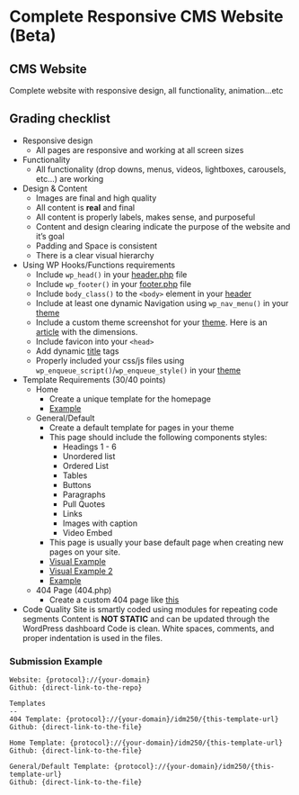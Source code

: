 # Complete Responsive CMS Website (Beta)

## CMS Website

Complete website with responsive design, all functionality, animation...etc

## Grading checklist

- Responsive design
  - All pages are responsive and working at all screen sizes
- Functionality
  - All functionality (drop downs, menus, videos, lightboxes, carousels, etc…) are working
- Design & Content
  - Images are final and high quality
  - All content is **real** and final
  - All content is properly labels, makes sense, and purposeful
  - Content and design clearing indicate the purpose of the website and it’s goal
  - Padding and Space is consistent
  - There is a clear visual hierarchy
- Using WP Hooks/Functions requirements
  - Include `wp_head()` in your [header.php](https://github.com/mrpaulphan/idm250/blob/master/public/wp-content/themes/portfolio-theme/header.php#L19) file
  - Include `wp_footer()` in your [footer.php](https://github.com/mrpaulphan/idm250/blob/master/public/wp-content/themes/portfolio-theme/footer.php#L26) file
  - Include `body_class()` to the `<body>` element in your [header](https://github.com/mrpaulphan/idm250/blob/master/public/wp-content/themes/portfolio-theme/header.php#L23)
  - Include at least one dynamic Navigation using `wp_nav_menu()` in your [theme](https://github.com/mrpaulphan/idm250/blob/master/public/wp-content/themes/portfolio-theme/header.php#L29)
  - Include a custom theme screenshot for your [theme](https://github.com/mrpaulphan/idm250/blob/master/public/wp-content/themes/portfolio-theme/screenshot.jpg). Here is an [article](https://wpism.com/wordpress-theme-screenshot/#:~:text=According%20to%20the%20WordPress%20Codex,of%20880%20x%20660%20pixels.) with the dimensions.
  - Include favicon into your `<head>`
  - Add dynamic [title](https://github.com/mrpaulphan/idm250/blob/master/public/wp-content/themes/portfolio-theme/header.php#L13) tags
  - Properly included your css/js files using `wp_enqueue_script()`/`wp_enqueue_style()` in your [theme](https://github.com/mrpaulphan/idm250/blob/master/public/wp-content/themes/portfolio-theme/lib/setup.php)
- Template Requirements (30/40 points)
  - Home
    - Create a unique template for the homepage
    - [Example](https://github.com/mrpaulphan/idm250/blob/master/public/wp-content/themes/portfolio-theme/front-page.php)
  - General/Default
    - Create a default template for pages in your theme
    - This page should include the following components styles:
      - Headings 1 - 6
      - Unordered list
      - Ordered List
      - Tables
      - Buttons
      - Paragraphs
      - Pull Quotes
      - Links
      - Images with caption
      - Video Embed
    - This page is usually your base default page when creating new pages on your site.
    - [Visual Example](http://f.happycog.com/tLufRt/eCUQo8aBkU)
    - [Visual Example 2](http://f.happycog.com/FtBQBd/St9b84qMQh)
    - [Example](https://github.com/mrpaulphan/idm250/blob/master/public/wp-content/themes/portfolio-theme/page.php)
  - 404 Page (404.php)
    - Create a custom 404 page like [this](https://github.com/mrpaulphan/idm250/blob/master/public/wp-content/themes/portfolio-theme/404.php)
- Code Quality
  Site is smartly coded using modules for repeating code segments
  Content is **NOT STATIC** and can be updated through the WordPress dashboard
  Code is clean. White spaces, comments, and proper indentation is used in the files.

### Submission Example

```
Website: {protocol}://{your-domain}
Github: {direct-link-to-the-repo}

Templates
--
404 Template: {protocol}://{your-domain}/idm250/{this-template-url}
Github: {direct-link-to-the-file}

Home Template: {protocol}://{your-domain}/idm250/{this-template-url}
Github: {direct-link-to-the-file}

General/Default Template: {protocol}://{your-domain}/idm250/{this-template-url}
Github: {direct-link-to-the-file}

```
